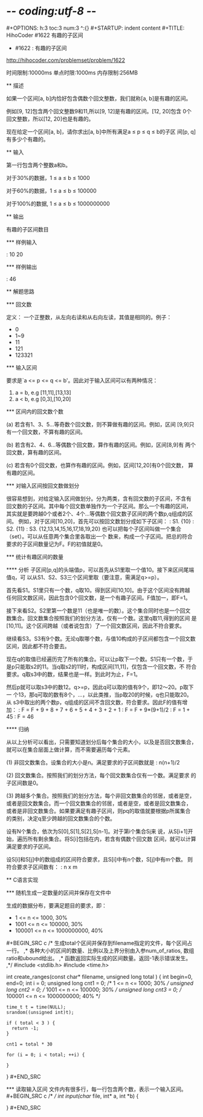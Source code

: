 # -*- coding:utf-8 -*-
#+OPTIONS: h:3 toc:3 num:3 ^:{}
#+STARTUP: indent content
#+TITLE: HihoCoder #1622 有趣的子区间

* #1622 : 有趣的子区间

http://hihocoder.com/problemset/problem/1622

时间限制:10000ms
单点时限:1000ms
内存限制:256MB

** 描述

如果一个区间[a, b]内恰好包含偶数个回文整数，我们就称[a, b]是有趣的区间。

例如[9, 12]包含两个回文整数9和11,所以[9, 12]是有趣的区间。[12, 20]包含
0个回文整数，所以[12, 20]也是有趣的。

现在给定一个区间[a, b]，请你求出[a, b]中所有满足a ≤ p ≤ q ≤ b的子区
间[p, q]有多少个有趣的。

** 输入

第一行包含两个整数a和b。  

对于30%的数据，1 ≤ a ≤ b ≤ 1000  

对于60%的数据，1 ≤ a ≤ b ≤ 100000  

对于100%的数据, 1 ≤ a ≤ b ≤ 1000000000

** 输出

有趣的子区间数目

*** 样例输入

:    10 20

*** 样例输出

:    46

** 解题思路

*** 回文数

定义： 一个正整数，从左向右读和从右向左读，其值是相同的。例子：
+  0
+  1~9
+  11
+  121
+  123321


*** 输入区间

要求是`a <= p <= q <= b'。因此对于输入区间可以有两种情况：
1.   a = b, e.g [11,11],[13,13]
2.   a < b, e.g [0,3],[10,20]


*** 区间内的回文数个数

(a) 若含有1、3、5...等奇数个回文数，则不算做有趣的区间。例如，区间
[9,9]只有一个回文数，不算有趣的区间。

(b) 若含有2、4、6...等偶数个回文数，算作有趣的区间。例如，区间[8,9]有
两个回文数，算有趣的区间。

(c) 若含有0个回文数，也算作有趣的区间。例如，区间[12,20]有0个回文数，
算有趣的区间。


*** 对输入区间按回文数做划分

很容易想到，对给定输入区间做划分。分为两类，含有回文数的子区间，不含有
回文数的子区间。其中每个回文数单独作为一个子区间。那么一个有趣的区间，
其实就是要跨越0个或者2个、4个...等偶数个回文数子区间的两个数p,q组成的区间。
例如，对于区间[10,20]，首先可以按回文数划分成如下子区间：
:  S1. {10}
:  S2. {11}
:  S3. {12,13,14,15,16,17,18,19,20}
也可以把每个子区间叫做一个集合（set）。可以从任意两个集合里各取出一个
数来，构成一个子区间。把总的符合要求的子区间数量记为F。F的初值就是0。

*** 统计有趣区间的数量

**** 分析
子区间[p,q]的头端值p，可以首先从S1里取一个值10。接下来区间尾端值q，可
以从S1、S2、S3三个区间里取（要注意，需满足q>=p）。

首先看S1。S1里只有一个数，q取10。得到区间[10,10]。由于这个区间没有跨越
任何回文数区间，因此包含0个回文数，是一个有趣子区间。F值加一，即F=1。

接下来看S2。S2里第一个数是11（也是唯一的数）。这个集合同时也是一个回文
数集合。回文数集合按照我们的划分方法，仅有一个数。这里q取11,得到的区间
是[10,11]。这个区间跨越（或者说包含）了一个回文数区间，因此不符合要求。

继续看S3。S3有9个数。无论q取哪个数，与值10构成的子区间都包含一个回文数
区间，因此都不符合要去。

现在q的取值已经遍历完了所有的集合。可以让p取下一个数。S1只有一个数，于
是p只能取s2的11。当q取s2的11时，构成区间[11,11]，仅包含一个回文数，不
符合要求。q取s3中的数，结果也是一样。到此时为止，F=1。

然后p就可以取s3中的数12。q>=p，因此q可以取的值有9个，即12～20。p取下一
个13，那q可取的数有8个，...，以此类推，当p取20的时候，q也只能取20。从
s3中取出的两个数p，q组成的区间不含回文数，符合要求。因此F的值有增加：
:  F = F + 9 + 8 + 7 + 6 + 5 + 4 + 3 + 2 + 1 
:  F = F + 9*(9+1)/2
:  F = 1 + 45
:  F = 46

**** 归纳

从以上分析可以看出，只需要知道划分后每个集合的大小，以及是否回文数集合，
就可以在集合层面上做计算，而不需要遍历每个元素。

(1) 非回文数集合。设集合的大小是n。满足要求的子区间数就是
:  n(n+1)/2

(2) 回文数集合。按照我们的划分方法，每个回文数集合仅有一个数。满足要求
的子区间数是0。

(3) 跨越多个集合。按照我们的划分方法，每个非回文数集合的邻居，或者是空，
或者是回文数集合。而一个回文数集合的邻居，或者是空，或者是回文数集合，
或者是非回文数集合。如果要满足有趣子区间，则pq的取值就要根据p所属集合
的类别，决定q至少跨越的回文数集合的个数。

设有N个集合，依次为S[0],S[1],S[2],S[n-1]。对于第i个集合S[i](0<=i<n)来
说，从S[i+1]开始，遍历所有剩余集合。将S[i]包括在内，若含有偶数个回文数
区间，就可以计算满足要求的子区间。

设S[i]和S[j]中的数组成的区间符合要求，且S[i]中有n个数，S[j]中有m个数。
则符合要求子区间数有：
: n x m

** C语言实现

*** 随机生成一定数量的区间并保存在文件中

生成的数据分布，要满足题目的要求，即：
+    1 <= n <= 1000,  30%
+    1001 <= n <= 100000, 30%
+    100001 <= n <= 1000000000, 40%

#+BEGIN_SRC c
  /* 生成total个区间并保存到filename指定的文件，每个区间占一行。
   ,* 各种大小的区间的数量、比例以及上界分别由入参num_of_ratios, 数组ratio和ubound给出。
   ,* 函数返回实际生成的区间数量。返回-1表示错误发生。
   ,*/
  #include <stdlib.h>
  #include <time.h>

  int
  create_ranges(const char* filename, unsigned long total )
  {
    int begin=0, end=0;
    int i = 0;
    unsigned long cnt1 = 0;			/* 1 <= n <= 1000; 30% */
    unsigned long cnt2 = 0;			/* 1001 <= n <= 100000; 30% */
    unsigned long cnt3 = 0;                	/* 100001 <= n <= 1000000000; 40% */
  
    time_t t = time(NULL);
    srandom((unsigned int)t);

    if ( total < 3 ) {
      return -1;
    }
  
    cnt1 = total * 30 

    for (i = 0; i < total; ++i) {

    }
  }
#+END_SRC

*** 读取输入区间
文件内有很多行，每一行包含两个数，表示一个输入区间。
#+BEGIN_SRC c
  /*  */
  int input(char* file, int* a, int *b)
  {

  }
#+END_SRC
